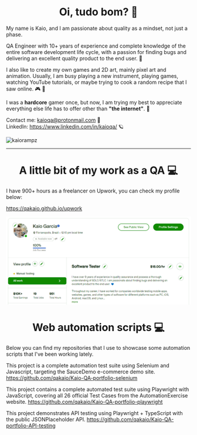 <h1 align="center">Oi, tudo bom? 💙</h1>

<p>
My name is Kaio, and I am passionate about quality as a mindset, not just a phase.

QA Engineer with 10+ years of experience and complete knowledge of the entire software development life cycle, with a passion for finding bugs and delivering an excellent quality product to the end user. 💙

I also like to create my own games and 2D art, mainly pixel art and animation. Usually, I am busy playing a new instrument, playing games, watching YouTube tutorials, or maybe trying to cook a random recipe that I saw online. 🎮 🍖

I was a <b>hardcore</b> gamer once, but now, I am trying my best to appreciate everything else life has to offer other than <b>"the internet"</b>. 🌈   

Contact me: kaioqa@protonmail.com 🙂  
LinkedIn: https://www.linkedin.com/in/kaioqa/ 🪐  
</p>

<p align="left"> <img src="https://komarev.com/ghpvc/?username=kaiorampz" alt="kaiorampz" /> </p>
<hr>
<h1 align="center">A little bit of my work as a QA 💻</h1>
<p>
I have 900+ hours as a freelancer on Upwork, you can check my profile below:

https://qakaio.github.io/upwork
  
<img src="upwork.png"></img>

</p>
<h1 align="center">Web automation scripts 💻 </h1>
<p>
Below you can find my repositories that I use to showcase some automation scripts that I've been working lately.

This project is a complete automation test suite using Selenium and Javascript, targeting the SauceDemo e-commerce demo site.
https://github.com/qakaio/Kaio-QA-portfolio-selenium

This project contains a complete automated test suite using Playwright with JavaScript, covering all 26 official Test Cases from the AutomationExercise website.
https://github.com/qakaio/Kaio-QA-portfolio-playwright

This project demonstrates API testing using Playwright + TypeScript with the public JSONPlaceholder API.
https://github.com/qakaio/Kaio-QA-portfolio-API-testing
</p>


